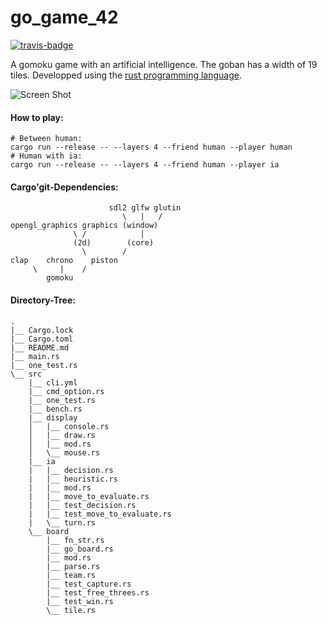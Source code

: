 # go_game_42

[![travis-badge][]][travis]

A gomoku game with an artificial intelligence. The goban has a width of 19 tiles. Developped using the [rust programming language](https://www.rust-lang.org/).

![Screen Shot][display-screenshot]

#### How to play:
```shell
# Between human:
cargo run --release -- --layers 4 --friend human --player human
# Human with ia:
cargo run --release -- --layers 4 --friend human --player ia
```

#### Cargo'git-Dependencies:
```shell
                      sdl2 glfw glutin
                         \   |   /
opengl_graphics graphics (window)
              \ /            |
              (2d)        (core)
                \        /
clap    chrono    piston
     \     |    /
        gomoku
```

#### Directory-Tree:
```shell
.
|__ Cargo.lock
|__ Cargo.toml
|__ README.md
|__ main.rs
|__ one_test.rs
\__ src
    |__ cli.yml
    |__ cmd_option.rs
    |__ one_test.rs
    |__ bench.rs
    |__ display
    │   |__ console.rs
    │   |__ draw.rs
    │   |__ mod.rs
    │   \__ mouse.rs
    |__ ia
    |   |__ decision.rs
    |   |__ heuristic.rs
    |   |__ mod.rs
    |   |__ move_to_evaluate.rs
    |   |__ test_decision.rs
    |   |__ test_move_to_evaluate.rs
    |   \__ turn.rs
    \__ board
        |__ fn_str.rs
        |__ go_board.rs
        |__ mod.rs
        |__ parse.rs
        |__ team.rs
        |__ test_capture.rs
        |__ test_free_threes.rs
        |__ test_win.rs
        \__ tile.rs
```

[travis-badge]: https://travis-ci.org/gbersac/gomoku_42.svg?style=flat-square
[travis]: https://travis-ci.org/gbersac/gomoku_42
[display-screenshot]: https://raw.githubusercontent.com/gbersac/gomoku_42/gh-pages/screenshot.apng
